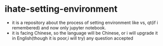 # ihate-setting-environment
- it is a repository about the process of setting environment like vs, qt(if i remembered) and now only jupyter notebook. 
- it is facing Chinese, so the language will be Chinese, 
or i will upgrade it in English(though it is poor,i will try)
any question accepted
